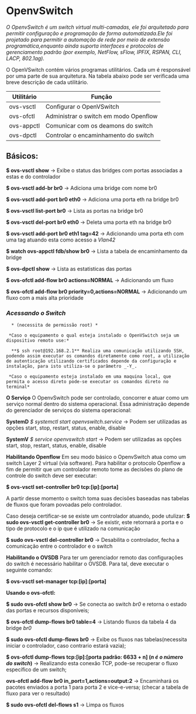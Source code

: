 # OpenvSwitch

*O OpenvSwitch é um switch virtual multi-camadas, ele foi arquitetado para permitir configuração e programação de forma automatizada.Ele foi projetado para permitir a automação de rede por meio de extensão programática,enquanto ainda suporta interfaces e protocolos de gerenciamento padrão (por exemplo, NetFlow, sFlow, IPFIX, RSPAN, CLI, LACP, 802.1ag).*



O OpenVSwitch contém vários programas utilitários. Cada um é responsável por uma parte de sua arquitetura. Na tabela abaixo pode ser verificada uma breve descrição de cada utilitário.


Utilitário | Função
-----------|-------------
ovs-vsctl  | Configurar o OpenVSwitch
ovs-ofctl  | Administrar o switch em modo Openflow
ovs-appctl | Comunicar com os deamons do switch
ovs-dpctl  | Controlar o encaminhamento do switch

## Básicos:


**$ ovs-vsctl show** -> Exibe o status das bridges com portas associadas a estas e do controlador

**$ ovs-vsctl add-br br0** -> Adiciona uma bridge com nome br0

**$ ovs-vsctl add-port br0 eth0** -> Adiciona uma porta eth na bridge br0

**$ ovs-vsctl list-port br0** -> Lista as portas na bridge br0

**$ ovs-vsctl del-port br0 eth0** -> Deleta uma porta eth na bridge br0

**$ ovs-vsctl add-port br0 eth1 tag=42** -> Adicionando uma porta eth com uma tag atuando esta como acesso a _Vlan42_

**$ watch ovs-appctl fdb/show br0** -> Lista a tabela de encaminhamento da bridge

**$ ovs-dpctl show** -> Lista as estatisticas das portas

**$ ovs-ofctl add-flow br0 actions=NORMAL** -> Adicionando um fluxo

**$ ovs-ofctl add-flow br0 priority=0,actions=NORMAL** -> Adicionando um fluxo com a mais alta prioridade


###			*Acessando o Switch*
      * (necessita de permissão root) *

     *Caso o equipamento o qual esteja instalado o OpenVSwitch seja um dispositivo remoto use:*

      **$ ssh root@192.168.2.1** Realiza uma comunicação utilizando SSH, podendo assim executar os comandos diretamente como root, a utilização de autenticação utilizando certificados depende da configuração e instalação, para isto utiliza-se o parâmetro _-Y_.

     *Caso o equipamento esteja instalado em uma maquina local, que permita o acesso direto pode-se executar os comandos direto no terminal*

**O Serviço**
O OpenvSwitch pode ser controlado, concorrer e atuar como um serviço normal dentro do sistema operacional. Essa administração depende do gerenciador de serviços do sistema operacional:

**SystemD**
*$ systemctl start openvswitch.service*
-> Podem ser utilizadas as opções start, stop, restart, status, enable, disable

**SystemV**
*$ service openvswitch start*
-> Podem ser utilizadas as opções start, stop, restart, status, enable, disable

**Habilitando Openflow**
Em seu modo básico o OpenvSwitch atua como um switch Layer 2 virtual (via software). Para habilitar o protocolo Openflow a fim de permitir que um controlador remoto tome as decisões do plano de controle do switch deve ser executar:

**$ ovs-vsctl set-controller br0 tcp:[ip]:[porta]**

A partir desse momento o switch toma suas decisões baseadas nas tabelas de fluxos que foram povoadas pelo controlador.

Caso deseja certificar-se se existe um controlador atuando, pode utulizar:
**$ sudo ovs-vsctl get-controller br0**
-> Se existir, este retornará a porta e o tipo de protocolo e o ip que é utilizado na comunicação

**$ sudo ovs-vsctl del-controller br0**
-> Desabilita o controlador, fecha a comunicação entre o controlador e o switch

**Habilitando o OVSDB**
Para ter um gerenciador remoto das configurações do switch é necessário habilitar o OVSDB. Para tal, deve executar o seguinte comando:

**$ ovs-vsctl set-manager tcp:[ip]:[porta]**




**Usando o ovs-ofctl:**

**$ sudo ovs-ofctl show br0**
-> Se conecta ao switch *br0* e retorna o estado das portas e recursos disponíveis;

**$ ovs-ofctl dump-flows br0 table=4**
-> Listando fluxos da tabela 4 da bridge *br0*

**$ sudo ovs-ofctl dump-flows br0**
-> Exibe os fluxos nas tabelas(necessita iniciar o controlador, caso contrario estará vazia);

**$ ovs-ofctl dump-flows tcp:[ip]:[porta padrão: 6633 + n] (*n é o número do switch*)**
-> Realizando esta conexão TCP, pode-se recuperar o fluxo específico de um switch;

**ovs-ofctl add-flow br0 in_port=1,actions=output:2**
-> Encaminhará os pacotes enviados a porta 1 para porta 2 e vice-e-versa;
(checar a tabela de fluxo para ver o resultado)

**$ sudo ovs-ofctl del-flows s1**
-> Limpa os fluxos
